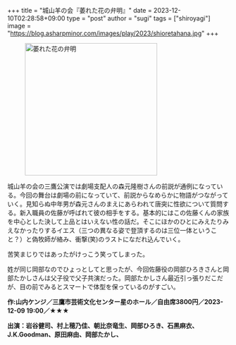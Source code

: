 +++
title = "城山羊の会『萎れた花の弁明』"
date = 2023-12-10T02:28:58+09:00
type = "post"
author = "sugi"
tags = ["shiroyagi"]
image = "https://blog.asharpminor.com/images/play/2023/shioretahana.jpg"
+++
<figure class="alignleft"><img src="/images/play/2023/shioretahana.jpg" alt="萎れた花の弁明" style="width: 300px !important;"></figure>

城山羊の会の三鷹公演では劇場支配人の森元隆樹さんの前説が通例になっている。今回の舞台は劇場の前になっていて、前説からなめらかに物語がつながっていく。見知らぬ中年男が森元さんのまえにあらわれて唐突に性欲について質問する。新入職員の佐藤が呼ばれて彼の相手をする。基本的にはこの佐藤くんの家族を中心とした決して上品とはいえない性の話だ。そこにほかのひとにみえたりみえなかったりするイエス（三つの異なる姿で登頂するのは三位一体ということ？）と偽牧師が絡み、衝撃(笑)のラストになだれ込んでいく。

苦笑まじりではあったがけっこう笑ってしまった。

姓が同じ岡部なのでひょっとしてと思ったが、今回佐藤役の岡部ひろきさんと岡部たかしさんは父子役で父子共演だった。岡部たかしさん最近引っ張りだこだが、目の前でみるとスマートで体型を保っているのがすごい。

**作:山内ケンジ／三鷹市芸術文化センター星のホール／自由席3800円／2023-12-09 19:00／★★★**

**出演：岩谷健司、村上穂乃佳、朝比奈竜生、岡部ひろき、石黒麻衣、J.K.Goodman、原田麻由、岡部たかし、**